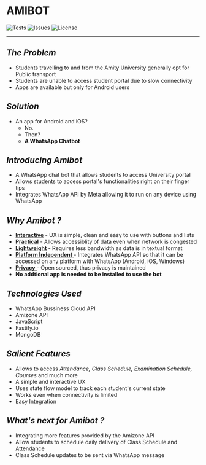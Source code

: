 # AMIBOT

![Tests](https://img.shields.io/github/workflow/status/ditsuke/go-amizone/tests?label=tests&logo=github)
![Issues](https://img.shields.io/github/issues/asetalias/amibot?logo=github)
![License](https://img.shields.io/github/license/asetalias/amibot)

---
## _The Problem_
- Students travelling to and from the Amity University generally opt for Public transport
- Students are unable to access student portal due to slow connectivity
- Apps are available but only for Android users

## _Solution_
- An app for Android and iOS? 
	- No. 
	- Then? 
	- **A WhatsApp Chatbot**

## _Introducing Amibot_
 - A WhatsApp chat bot that allows students to access University portal
 - Allows students to access portal's functionalities right on their finger tips
 - Integrates WhatsApp API by Meta allowing it to run on any device using WhatsApp 

## _Why Amibot ?_
- <u>**Interactive**</u> - UX is simple, clean and easy to use with buttons and lists
- <u>**Practical**</u> - Allows accessiblity of data even when network is congested
- <u>**Lightweight**</u> - Requires less bandwidth as data is in textual format
- <u>**Platform Independent** </u>- Integrates WhatsApp API so that it can be accessed on any platform with WhatsApp (Android, iOS, Windows)
- <u>**Privacy** </u>- Open sourced, thus privacy is maintained
- **No addtional app is needed to be installed to use the bot**

## _Technologies Used_
- WhatsApp Bussiness Cloud API
- Amizone API 
- JavaScript
- Fastify.io
- MongoDB 

## _Salient Features_
- Allows to access _Attendance, Class Schedule, Examination Schedule, Courses_ and much more
- A simple and interactive UX 
- Uses state flow model to track each student's current state
- Works even when connectivity is limited
- Easy Integration 

## _What's next for Amibot ?_
- Integrating more features provided by the Amizone API 
- Allow students to schedule daily delivery of Class Schedule and Attendance
- Class Schedule updates to be sent via WhatsApp message
